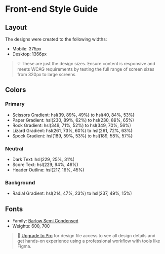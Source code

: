 # Front-end Style Guide

## Layout

The designs were created to the following widths:

-   Mobile: 375px
-   Desktop: 1366px

> 💡 These are just the design sizes. Ensure content is responsive and meets WCAG requirements by testing the full range of screen sizes from 320px to large screens.

## Colors

### Primary

-   Scissors Gradient: hsl(39, 89%, 49%) to hsl(40, 84%, 53%)
-   Paper Gradient: hsl(230, 89%, 62%) to hsl(230, 89%, 65%)
-   Rock Gradient: hsl(349, 71%, 52%) to hsl(349, 70%, 56%)
-   Lizard Gradient: hsl(261, 73%, 60%) to hsl(261, 72%, 63%)
-   Spock Gradient: hsl(189, 59%, 53%) to hsl(189, 58%, 57%)

### Neutral

-   Dark Text: hsl(229, 25%, 31%)
-   Score Text: hsl(229, 64%, 46%)
-   Header Outline: hsl(217, 16%, 45%)

### Background

-   Radial Gradient: hsl(214, 47%, 23%) to hsl(237, 49%, 15%)

## Fonts

-   Family: [Barlow Semi Condensed](https://fonts.google.com/specimen/Barlow+Semi+Condensed)
-   Weights: 600, 700

> 💎 [Upgrade to Pro](https://www.frontendmentor.io/pro?ref=style-guide) for design file access to see all design details and get hands-on experience using a professional workflow with tools like Figma.
